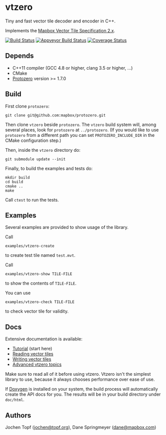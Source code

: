 # vtzero

Tiny and fast vector tile decoder and encoder in C++.

Implements the [Mapbox Vector Tile Specification 2.x](https://www.mapbox.com/vector-tiles/specification).

[![Build Status](https://travis-ci.org/mapbox/vtzero.svg?branch=master)](https://travis-ci.org/mapbox/vtzero)
[![Appveyor Build Status](https://ci.appveyor.com/api/projects/status/github/mapbox/vtzero?svg=true)](https://ci.appveyor.com/project/Mapbox/vtzero)
[![Coverage Status](https://codecov.io/gh/mapbox/vtzero/branch/master/graph/badge.svg)](https://codecov.io/gh/mapbox/vtzero)


## Depends

* C++11 compiler (GCC 4.8 or higher, clang 3.5 or higher, ...)
* CMake
* [Protozero](https://github.com/mapbox/protozero) version >= 1.7.0


## Build

First clone `protozero`:

```
git clone git@github.com:mapbox/protozero.git
```

Then clone `vtzero` beside `protozero`. The `vtzero` build system will, among
several places, look for `protozero` at `../protozero`. (If you would like to
use `protozero` from a different path you can set `PROTOZERO_INCLUDE_DIR` in
the CMake configuration step.)

Then, inside the `vtzero` directory do:

```
git submodule update --init
```

Finally, to build the examples and tests do:

```
mkdir build
cd build
cmake ..
make
```

Call `ctest` to run the tests.


## Examples

Several examples are provided to show usage of the library.

Call

    examples/vtzero-create

to create test tile named `test.mvt`.

Call

    examples/vtzero-show TILE-FILE

to show the contents of `TILE-FILE`.

You can use

    examples/vtzero-check TILE-FILE

to check vector tile for validity.


## Docs

Extensive documentation is available:
* [Tutorial](doc/tutorial.md) (start here)
* [Reading vector tiles](doc/reading.md)
* [Writing vector tiles](doc/writing.md)
* [Advanced vtzero topics](doc/advanced.md)

Make sure to read all of it before using vtzero. Vtzero isn't the simplest
library to use, because it always chooses performance over ease of use.

If [Doxygen](http://www.stack.nl/~dimitri/doxygen/) is installed on your
system, the build process will automatically create the API docs for you.
The results will be in your build directory under `doc/html`.


## Authors

Jochen Topf (jochen@topf.org),
Dane Springmeyer (dane@mapbox.com)

